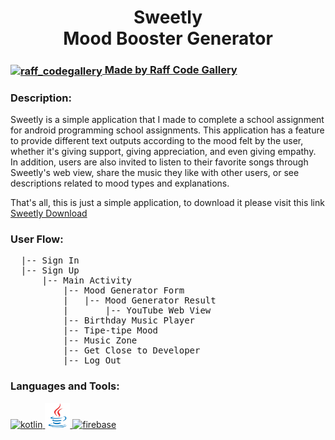 <h1 align="center">Sweetly<br>Mood Booster Generator</h1>

<a href="https://instagram.com/raff_codegallery"><h3 align="left"><img align="center" src="https://raw.githubusercontent.com/rahuldkjain/github-profile-readme-generator/master/src/images/icons/Social/instagram.svg" alt="raff_codegallery" height="30" width="40" /> Made by Raff Code Gallery </h3></a>


<h3>Description:</h3>
<p>
  Sweetly is a simple application that I made to complete a school assignment for android programming school assignments. 
  This application has a feature to provide different text outputs according to the mood felt by the user, whether it's giving support, giving appreciation, and even giving empathy. 
  In addition, users are also invited to listen to their favorite songs through Sweetly's web view, share the music they like with other users, or see descriptions related to mood types and explanations.
</p>
<p>
  That's all, this is just a simple application, to download it please visit this link <a href="https://drive.google.com/file/d/1a1IbWViJztJzsWR7OSDu09dluhQvQUuY/view?usp=sharing/?target=_blank" target="_blank">Sweetly Download</a>
</p>

<h3>User Flow:</h3>
<pre>
  |-- Sign In
  |-- Sign Up
      |-- Main Activity
          |-- Mood Generator Form
          |   |-- Mood Generator Result
          |       |-- YouTube Web View
          |-- Birthday Music Player
          |-- Tipe-tipe Mood
          |-- Music Zone
          |-- Get Close to Developer
          |-- Log Out
</pre>

<h3 align="left">Languages and Tools:</h3>
<p align="left"> 
  </a> <a href="https://kotlinlang.org" target="_blank" rel="noreferrer"> <img src="https://www.vectorlogo.zone/logos/kotlinlang/kotlinlang-icon.svg" alt="kotlin" width="40" height="40"/> </a> 
  <a href="https://www.java.com" target="_blank" rel="noreferrer"> <img src="https://raw.githubusercontent.com/devicons/devicon/master/icons/java/java-original.svg" alt="java" width="40" height="40"/> 
  <a href="https://firebase.google.com/" target="_blank" rel="noreferrer"> <img src="https://www.vectorlogo.zone/logos/firebase/firebase-icon.svg" alt="firebase" width="40" height="40"/> </a> 
  </p>
